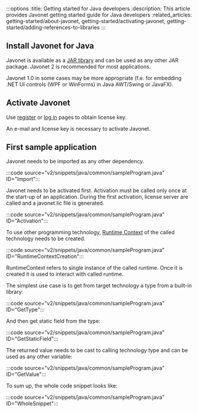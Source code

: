 :::options
:title: Getting started for Java developers
:description: This article provides Javonet getting started guide for Java developers
:related_articles: getting-started/about-javonet, getting-started/activating-javonet, getting-started/adding-references-to-libraries
:::

## Install Javonet for Java

Javonet is available as a [JAR library](https://download.javonet.com/Javonet_2.0_JVM.zip) and can be used as any other JAR package. Javonet 2 is recommended for most applications.  
  
Javonet 1.0 in some cases may be more appropriate (f.e. for embedding .NET UI controls (WPF or WinForms) in Java AWT/Swing or JavaFX). 

## Activate Javonet

Use [register](https://my.javonet.com/signup/?type=free) or [log in](https://my.javonet.com/signin/) pages to obtain license key.

An e-mail and license key is necessary to activate Javonet.

## First sample application

Javonet needs to be imported as any other dependency.

:::code source="v2/snippets/java/common/sampleProgram.java" ID="Import":::

Javonet needs to be activated first. Activation must be called only once at the start-up of an application. During the first activation, license server are called and a javonet.lic file is generated. 

:::code source="v2/snippets/java/common/sampleProgram.java" ID="Activation":::

To use other programming technology, [Runtime Context](/guides/v2/foundations/runtime-context.md) of the called technology needs to be created.

:::code source="v2/snippets/java/common/sampleProgram.java" ID="RuntimeContextCreation":::

RuntimeContext refers to single instance of the called runtime. Once it is created it is used to interact with called runtime.

The simplest use case is to get from target technology a type from a built-in library:

:::code source="v2/snippets/java/common/sampleProgram.java" ID="GetType":::

And then get static field from the type:

:::code source="v2/snippets/java/common/sampleProgram.java" ID="GetStaticField":::

The returned value needs to be cast to calling technology type and can be used as any other variable:

:::code source="v2/snippets/java/common/sampleProgram.java" ID="GetValue":::

To sum up, the whole code snippet looks like:

:::code source="v2/snippets/java/common/sampleProgram.java" ID="WholeSnippet":::
